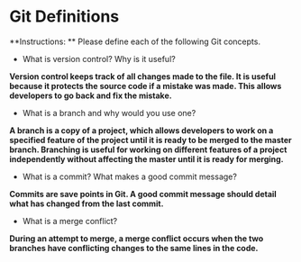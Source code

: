 # Git Definitions

**Instructions: ** Please define each of the following Git concepts.

* What is version control?  Why is it useful?

**Version control keeps track of all changes made to the file. It is useful because it protects the source code if a mistake was made. This allows developers to go back and fix the mistake.**

* What is a branch and why would you use one?

**A branch is a copy of a project, which allows developers to work on a specified feature of the project until it is ready to be merged to the master branch. Branching is useful for working on different features of a project independently without affecting the master until it is ready for merging.**

* What is a commit? What makes a good commit message?

**Commits are save points in Git. A good commit message should detail what has changed from the last commit.**

* What is a merge conflict?

**During an attempt to merge, a merge conflict occurs when the two branches have conflicting changes to the same lines in the code.**